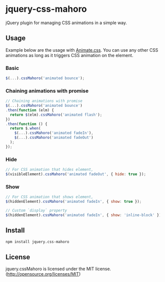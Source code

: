 # jquery-css-mahoro

jQuery plugin for managing CSS animations in a simple way.

## Usage

Example below are the usage with [Animate.css](https://github.com/daneden/animate.css/). You can use any other CSS animations as long as it triggers CSS animation on the element.

### Basic

```js
$(...).cssMahoro('animated bounce');
```

### Chaining animations with promise

```js
// Chaining animations with promise
$(...).cssMahoro('animated bounce')
.then(function (elm) {
  return $(elm).cssMahoro('animated flash');
})
.then(function () {
  return $.when(
    $(...).cssMahoro('animated fadeIn'),
    $(...).cssMahoro('animated fadeOut')
  );
});
```

### Hide

```js
// For CSS animation that hides element,
$(visibleElement).cssMahoro('animated fadeOut', { hide: true });
```

### Show

```js
// For CSS animation that shows element,
$(hiddenElement).cssMahoro('animated fadeIn', { show: true });

// Custom `display` property
$(hiddenElement).cssMahoro('animated fadeIn', { show: 'inline-block' })
```

## Install

```sh
npm install jquery.css-mahoro
```

## License

jquery.cssMahoro is licensed under the MIT license. (http://opensource.org/licenses/MIT)

